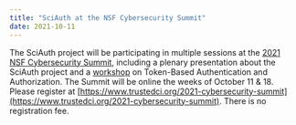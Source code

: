 ```yaml
---
title: "SciAuth at the NSF Cybersecurity Summit"
date: 2021-10-11
---
```


The SciAuth project will be participating in multiple sessions at the
[2021 NSF Cybersecurity Summit](https://www.trustedci.org/2021-cybersecurity-summit), including a plenary presentation about the SciAuth project and a [workshop](https://sciauth.org/workshop/) on Token-Based Authentication and Authorization. The Summit will be online the weeks of October 11 & 18. Please register at [https://www.trustedci.org/2021-cybersecurity-summit](https://www.trustedci.org/2021-cybersecurity-summit). There is no registration fee.
